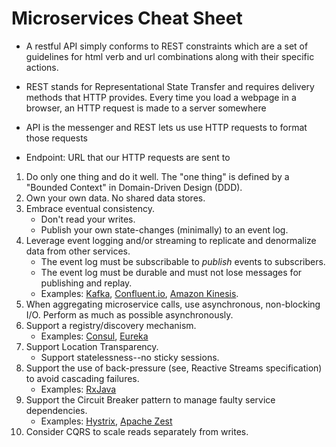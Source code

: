 # Microservices Cheat Sheet

 - A restful API simply conforms to REST constraints which are a set of guidelines for html verb and 
   url combinations along with their specific actions. 
 - REST stands for Representational State Transfer and requires delivery methods that HTTP provides. 
   Every time you load a webpage in a browser, an HTTP request is made to a server somewhere

- API is the messenger and REST lets us use HTTP requests to format those requests
- Endpoint: URL that our HTTP requests are sent to


1. Do only one thing and do it well. The "one thing" is defined by a "Bounded Context" in Domain-Driven Design (DDD).
1. Own your own data. No shared data stores.
1. Embrace eventual consistency.
    * Don't read your writes.
    * Publish your own state-changes (minimally) to an event log.
1. Leverage event logging and/or streaming to replicate and denormalize data from other services.
    * The event log must be subscribable to *publish* events to subscribers.
    * The event log must be durable and must not lose messages for publishing and replay.
    * Examples: [Kafka](http://kafka.apache.org/), [Confluent.io](http://www.confluent.io), [Amazon Kinesis](https://aws.amazon.com/kinesis/).
1. When aggregating microservice calls, use asynchronous, non-blocking I/O. Perform as much as possible asynchronously.
1. Support a registry/discovery mechanism.
    * Examples: [Consul](https://www.consul.io/), [Eureka](https://github.com/Netflix/eureka)
1. Support Location Transparency.
    * Support statelessness--no sticky sessions.
1. Support the use of back-pressure (see, Reactive Streams specification) to avoid cascading failures.
    * Examples: [RxJava](https://github.com/ReactiveX/RxJava/wiki/Backpressure)
1. Support the Circuit Breaker pattern to manage faulty service dependencies.
    * Examples: [Hystrix](https://github.com/Netflix/Hystrix), [Apache Zest](https://zest.apache.org/java/2.1/library-circuitbreaker.html)
1. Consider CQRS to scale reads separately from writes.


